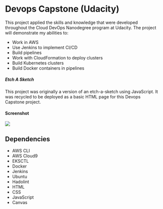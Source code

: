# Devops Capstone (Udacity)

This project applied the skills and knowledge that were developed throughout the Cloud DevOps Nanodegree program at Udacity. The project will demonstrate my abilities to:

* Work in AWS
* Use Jenkins to implement CI/CD
* Build pipelines
* Work with CloudFormation to deploy clusters
* Build Kubernetes clusters
* Build Docker containers in pipelines

##### Etch A Sketch

This project was originally a version of an etch-a-sketch using JavaScript. It was recycled to be deployed as a basic HTML page for this Devops Capstone project.

#### Screenshot

![](https://i.imgur.com/VNrbKA6.png)

## Dependencies

* AWS CLI
* AWS Cloud9
* EKSCTL
* Docker
* Jenkins
* Ubuntu
* Hadolint
* HTML
* CSS
* JavaScript
* Canvas


<!-- ## Credits

Tutorial used from "Wes Bos's Beginner JavaScript Course" -->




